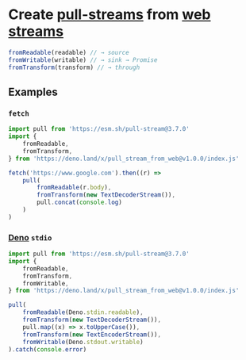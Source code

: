 # Create [pull-streams](https://pull-stream.github.io/) from [web streams](https://developer.mozilla.org/en-US/docs/Web/API/Streams_API)

```js
fromReadable(readable) // → source
fromWritable(writable) // → sink → Promise
fromTransform(transform) // → through
```

## Examples

### `fetch`

```js
import pull from 'https://esm.sh/pull-stream@3.7.0'
import {
	fromReadable,
	fromTransform,
} from 'https://deno.land/x/pull_stream_from_web@v1.0.0/index.js'

fetch('https://www.google.com').then((r) =>
	pull(
		fromReadable(r.body),
		fromTransform(new TextDecoderStream()),
		pull.concat(console.log)
	)
)
```

### [Deno](https://deno.land/) `stdio`

```js
import pull from 'https://esm.sh/pull-stream@3.7.0'
import {
	fromReadable,
	fromTransform,
	fromWritable,
} from 'https://deno.land/x/pull_stream_from_web@v1.0.0/index.js'

pull(
	fromReadable(Deno.stdin.readable),
	fromTransform(new TextDecoderStream()),
	pull.map((x) => x.toUpperCase()),
	fromTransform(new TextEncoderStream()),
	fromWritable(Deno.stdout.writable)
).catch(console.error)
```
